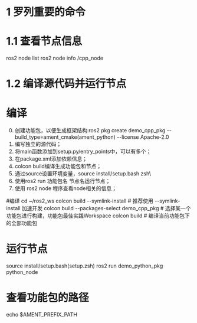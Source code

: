 # 1 罗列重要的命令

# 1.1 查看节点信息
ros2 node list
ros2 node info /cpp_node

# 1.2 编译源代码并运行节点

# 编译

0. 创建功能包，以便生成框架结构:ros2 pkg create demo_cpp_pkg --build_type=ament_cmake(ament_python) --license Apache-2.0
1. 编写独立的源代码；
2. 将main函数添加到setup.py/entry_points中，可以有多个；
3. 在package.xml添加依赖信息；
4. colcon build编译生成功能包和节点；
5. 通过source设置环境变量，source install/setup.bash zsh\
6. 使用ros2 run 功能包名 节点名运行节点；
7. 使用 ros2 node 程序查看node相关的信息；

#编译
cd ~/ros2_ws
colcon build --symlink-install  # 推荐使用 --symlink-install 加速开发
colcon build --packages-select demo_cpp_pkg # 选择某一个功能包进行构建，功能包最佳实践Workspace
colcon build  # 编译当前功能包下的全部功能包
# 运行节点
source install/setup.bash(setup.zsh)
ros2 run demo_python_pkg python_node
# 查看功能包的路径
echo $AMENT_PREFIX_PATH
